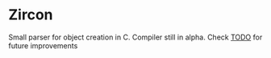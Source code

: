 # Zircon
 Small parser for object creation in C.
 Compiler still in alpha. Check [TODO](./TODO.md) for future improvements
